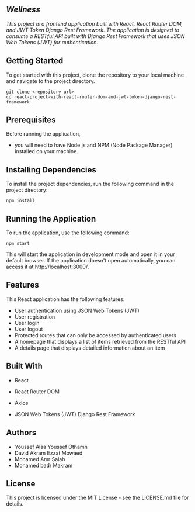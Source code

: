## ***Wellness***

*This project is a frontend application built with React, React Router DOM, and JWT Token Django Rest Framework. The application is designed to consume a RESTful API built with Django Rest Framework that uses JSON Web Tokens (JWT) for authentication.*

## Getting Started

To get started with this project, clone the repository to your local machine and navigate to the project directory.

    git clone <repository-url>
    cd react-project-with-react-router-dom-and-jwt-token-django-rest-framework

## Prerequisites

Before running the application, 

 - you will need to have Node.js and NPM (Node Package Manager)
   installed on your machine.

## Installing Dependencies

To install the project dependencies, run the following command in the project directory:


    npm install

## Running the Application

To run the application, use the following command:



    npm start

This will start the application in development mode and open it in your default browser. If the application doesn't open automatically, you can access it at http://localhost:3000/.

## Features

This React application has the following features:

 - User authentication using JSON Web Tokens (JWT)
 - User registration
 - User login
 - User logout
 - Protected routes that can only be accessed by authenticated users
 - A homepage that displays a list of items retrieved from the RESTful
   API
 - A details page that displays detailed information about an item

## Built With

 - React

 - React Router DOM

 - Axios

 - JSON Web Tokens (JWT) Django Rest Framework

## Authors

 - Youssef Alaa Youssef Othamn
 - David Akram Ezzat Mowaed
 - Mohamed Amr Salah
 - Mohamed badr Makram

## License

This project is licensed under the MIT License - see the LICENSE.md file for details.


